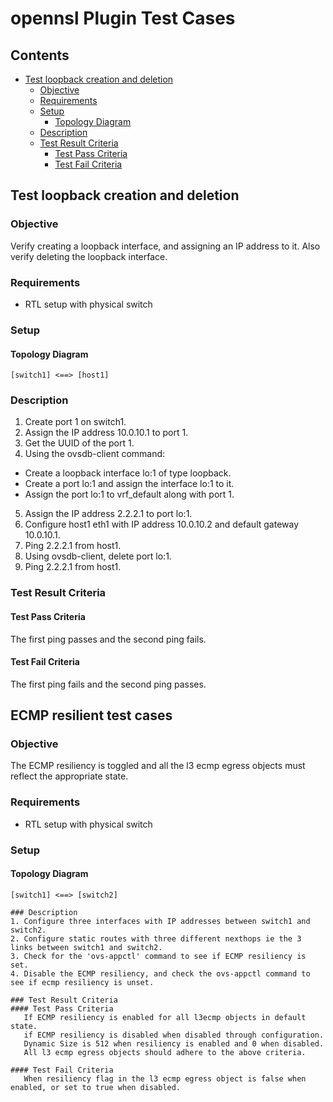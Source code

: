 # opennsl Plugin Test Cases

## Contents
- [Test loopback creation and deletion](#test-loopback-creation-and-deletion)
	- [Objective](#objective)
	- [Requirements](#requirements)
	- [Setup](#setup)
		- [Topology Diagram](#topology-diagram)
	- [Description](#description)
	- [Test Result Criteria](#test-result-criteria)
		- [Test Pass Criteria](#test-pass-criteria)
		- [Test Fail Criteria](#test-fail-criteria)

## Test loopback creation and deletion
### Objective
Verify creating a loopback interface, and assigning an IP address to it. Also verify deleting the loopback interface.
### Requirements
 - RTL setup with physical switch

### Setup
#### Topology Diagram
```
[switch1] <==> [host1]
```
### Description
1. Create port 1 on switch1.
2. Assign the IP address 10.0.10.1 to port 1.
3. Get the UUID of the port 1.
4. Using the ovsdb-client command:
 - Create a loopback interface lo:1 of type loopback.
 - Create a port lo:1 and assign the interface lo:1 to it.
 - Assign the port lo:1 to vrf_default along with port 1.
5. Assign the IP address 2.2.2.1 to port lo:1.
6. Configure host1 eth1 with IP address 10.0.10.2 and default gateway 10.0.10.1.
7. Ping 2.2.2.1 from host1.
8. Using ovsdb-client, delete port lo:1.
9. Ping 2.2.2.1 from host1.

### Test Result Criteria
#### Test Pass Criteria
The first ping passes and the second ping fails.
#### Test Fail Criteria
The first ping fails and the second ping passes.

## ECMP resilient test cases
### Objective
The ECMP resiliency is toggled and all the l3 ecmp egress objects must reflect the appropriate state.

### Requirements
 - RTL setup with physical switch

### Setup
#### Topology Diagram
```
[switch1] <==> [switch2]

### Description
1. Configure three interfaces with IP addresses between switch1 and switch2.
2. Configure static routes with three different nexthops ie the 3 links between switch1 and switch2.
3. Check for the 'ovs-appctl' command to see if ECMP resiliency is set.
4. Disable the ECMP resiliency, and check the ovs-appctl command to see if ecmp resiliency is unset.

### Test Result Criteria
#### Test Pass Criteria
   If ECMP resiliency is enabled for all l3ecmp objects in default state.
   if ECMP resiliency is disabled when disabled through configuration.
   Dynamic Size is 512 when resiliency is enabled and 0 when disabled.
   All l3 ecmp egress objects should adhere to the above criteria.

#### Test Fail Criteria
   When resiliency flag in the l3 ecmp egress object is false when enabled, or set to true when disabled.
